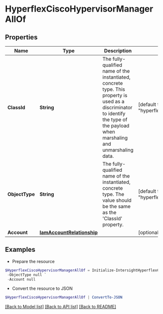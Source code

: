 # HyperflexCiscoHypervisorManagerAllOf
## Properties

Name | Type | Description | Notes
------------ | ------------- | ------------- | -------------
**ClassId** | **String** | The fully-qualified name of the instantiated, concrete type. This property is used as a discriminator to identify the type of the payload when marshaling and unmarshaling data. | [default to "hyperflex.CiscoHypervisorManager"]
**ObjectType** | **String** | The fully-qualified name of the instantiated, concrete type. The value should be the same as the &#39;ClassId&#39; property. | [default to "hyperflex.CiscoHypervisorManager"]
**Account** | [**IamAccountRelationship**](IamAccountRelationship.md) |  | [optional] 

## Examples

- Prepare the resource
```powershell
$HyperflexCiscoHypervisorManagerAllOf = Initialize-IntersightHyperflexCiscoHypervisorManagerAllOf  -ClassId null `
 -ObjectType null `
 -Account null
```

- Convert the resource to JSON
```powershell
$HyperflexCiscoHypervisorManagerAllOf | ConvertTo-JSON
```

[[Back to Model list]](../README.md#documentation-for-models) [[Back to API list]](../README.md#documentation-for-api-endpoints) [[Back to README]](../README.md)

